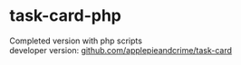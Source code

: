 # task-card-php
Completed version with php scripts    
developer version: [github.com/applepieandcrime/task-card](github.com/applepieandcrime/task-card)

